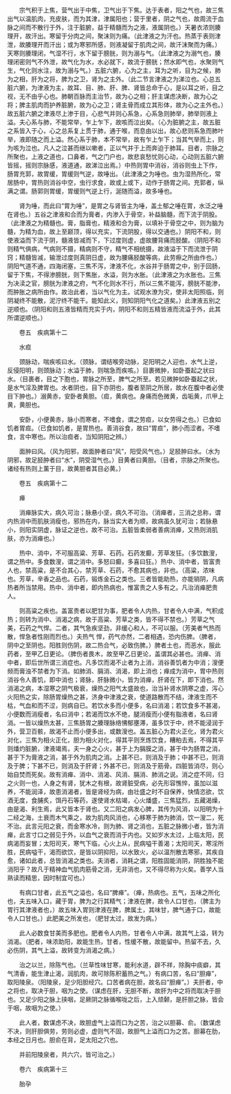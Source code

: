 <!-- { "loadSidebar": true } -->
　　宗气积于上焦，营气出于中焦，卫气出于下焦。达于表者，阳之气也，故三焦出气以温肌肉，充皮肤，而为其津，津属阳也；营于里者，阴之气也，故周流于血脉之间而不散行于外，注于脏腑，益于精髓而为之液，液属阴也。）天暑衣浓则腠理开，故汗出。寒留于分肉之间，聚沫则为痛。（此津液之为汗也。热蒸于表则津泄，故腠理开而汗出；或为寒邪所感，则液凝留于肌肉之间，故汗沫聚而为痛。）天寒则腠理闭，气湿不行，水下留于膀胱，则为溺与气。（此津液之为溺气也，腠理闭密则气不外泄，故气化为水，水必就下，故流于膀胱；然水即气也，水聚则气生，气化则水注，故为溺与气。）五脏六腑，心为之主，耳为之听，目为之候，肺为之相，肝为之将，脾为之卫，肾为之主外。（此二节言津液之为涕泣也。心总五脏六腑，为津液为主，故耳、目、肺、肝、脾、肾皆总命于心，是以耳之听，目之视，无不由乎心也。肺朝百脉而主治节，故为心之相；肝主谋虑决断，故为心之将；脾主肌肉而护养脏腑，故为心之卫；肾主骨而成立其形体，故为心之主外也。）故五脏六腑之津液尽上渗于目，心悲气并则心系急，心系急则肺举，肺举则液上溢。夫心系与肺，不能常举，乍上乍下，故咳而泣出矣。（心为脏腑之主，故五脏之系皆入于心，心之总系复上贯于肺，通于喉，而息由以出，故心悲则系急而肺叶举，液即随之而上溢。然心系于肺，本不常举，故有乍上乍下；当其气举而上，则为咳为泣也。凡人之泣甚而继以嗽者，正以气并于上而奔迫于肺耳。目者，宗脉之所聚也，上液之道也，口鼻者，气之门户也，故悲哀愁忧则心动，心动则五脏六腑皆摇，摇则宗脉感，液道通，故涕泣出焉。）中热则胃中消谷，消谷则虫上下作，肠胃充郭，故胃缓，胃缓则气逆，故唾出。（此津液之为唾也。虫为湿热所化，常居肠中，胃热则消谷中空，虫行求食，故或上或下，动作于肠胃之间。充郭者，纵满之谓。肠郭则胃缓，胃缓则气逆上行，涎随而溢，故多唾也。

　　肾为唾，而此曰“胃为唾”，是胃之与肾皆主为唾，盖土郁之唾在胃，水泛之唾在肾也。）五谷之津液和合而为膏者，内渗入于骨空，补益脑髓，而下流于阴股。（此津液之为精髓也。膏，脂膏也，精液和合为膏，以填补于骨空之中，则为脑为髓，为精为血，故上至巅顶，得以充实，下流阴股，得以交通也。）阴阳不和，则使液溢而下流于阴，髓液皆减而下，下过度则虚，虚故腰背痛而胫酸。（阴阳不和则精气俱病，气病则不摄，精病则不守，精气不相统摄，故液溢于下而流泄于阴窍；精髓皆减，输泄过度则真阴日虚，故为腰痛胫酸等病，此劳瘵之所由作也。）阴阳气道不通，四海闭塞，三焦不泻，津液不化，水谷并于肠胃之中，别于回肠，留于下焦，不得渗膀胱，则下焦胀，水溢，则为水胀。（此津液之为水胀也。三焦为决渎之官，膀胱为津液之府，气不化则水不行，所以三焦不能泻，膀胱不能渗，而肿胀之病所由作。故治此者，当以气化为主。试观水潦为灾，使非太阳照临，则阴凝终不能散，泥泞终不能干。能知此义，则知阴阳气化之道矣。）此津液五别之逆顺也。（阴阳和则五液皆精而充实于内，阴阳不和则五精皆液而流溢于外，此其所谓逆顺也。）

　　卷五　疾病第十二

　　水疸

　　颈脉动，喘疾咳曰水。（颈脉，谓结喉旁动脉，足阳明之人迎也，水气上逆，反侵阳明，则颈脉动；水溢于肺，则喘急而疾咳。）目裹微肿，如卧蚕起之状曰水。（目裹者，目之下胞也，胃脉之所至，脾气之所至。若见微肿如卧蚕起之状，是水气淫及脾胃也。水者阴也，目下亦阴也，腹者至阴之所居，故水在腹中者必使目下肿也。）溺黄赤，安卧者黄胆。（疸，黄病也。身痛而色微黄，齿垢黄，爪甲上黄，黄胆也。

　　安卧，小便黄赤，脉小而寒者，不嗜食，谓之劳疸，以女劳得之也。）已食如饥者胃疸。（已食如饥者，是胃热也。善消谷食，故曰“胃疸”，肺小而涩者。不嗜食，言中寒也。所以治疸者，当知阴阳之辨。）

　　面肿曰风。（风为阳邪，故面肿者曰“风”，阳受风气也。）足胫肿曰水。（水为阴邪，故足胫肿者曰“水”，阴受湿气也。）目黄者曰黄胆。（目者，宗脉之所聚也。诸经有热则上薰于目，故黄胆者其目必黄。）

　　卷五　疾病第十二

　　瘅

　　消瘅脉实大，病久可治；脉悬小坚，病久不可治。（消瘅者，三消之总称，谓内热消中而肌肤消瘦也，邪热在内，脉当实大者为顺，故病虽久犹可治；若脉悬小，则阳实阴虚，脉证之逆也，故不可治。五脏皆柔弱者善病消瘅，又热则消肌肤，亦为消瘅也。）

　　热中、消中，不可服高粱、芳草、石药。石药发癫，芳草发狂。（多饮数溲，谓之热中。多食数溲，谓之消中。多怒曰癫，多喜曰狂。）热中、消中者，皆富贵人也，禁高粱，是不合其心，禁芳草、石药，不愈其病也，非也。（高粱，浓味也。芳草，辛香之品也。石药，锻炼金石之类也。三者皆能助热，亦能销阴，凡病热者所当禁用。热中、消中者，即内热病也，惟富贵之人多有之。凡治消瘅肥贵人。

　　则高粱之疾也。盖富贵者以肥甘为事，肥者令人内热，甘者令人中满，气积成热；则转为消中、消渴之病，故于高粱、芳草之类，皆不得不禁也。）芳草之气美，石药之气悍。二者，其气急疾坚劲，非缓心和人，不可以服。（芳美者气热而散，悍急者性刚而烈也。）夫热气 悍，药气亦然，二者相遇，恐内伤脾。（脾者，阴中之至阴也。阳胜则伤阴，故二热合气，必致伤脾。）脾者土也，而恶水，服此药者，至甲乙日更论。（脾伤者畏木，故至甲乙日更论，盖谓其必甚也。消瘅、消中者，即后世所谓三消症也。凡多饮而渴不止者为上消，消谷善饥者为中消；溲便频而膏浊不禁者为下消。如肺消、膈消、消渴，即上消也；瘅成为消中，胃中热则消谷令人善饥，即中消也；肾脉，肝脉微小，皆为消瘅，肝肾在下，即下消也。然消渴之病，本湿寒之阴气极衰，燥热之阳气太盛故也，治当补肾水阴寒之虚，泻心火阳热之实，除肠胃燥热之甚，济身中津液之衰，使道路散而不结，津液生而不枯，气血和而不涩，则病自已。若饮水多而小便多，名曰消渴；若饮食多不甚渴，小便数而消瘦者，名曰消中；若渴而饮水不绝，腿消瘦而小便有脂液者，名曰肾消。一皆以燥热太甚，三焦肠胃之腠理脉络怫郁壅滞，虽多饮于中，终不能浸润于外，营卫百骸，故渴不止而小便多出，或数溲也。盖五脏心为君火正化，肾为君火对化，三焦为相火正化，胆为相火对化，得其平则烹炼饮食，糟粕去焉，不得其平则燔灼脏腑，津液竭焉，夫一身之心火，甚于上为膈膜之消，甚于中为肠胃之消，甚于下为膏液之消，甚于外为肌肉之消。上甚不已，则消及于肺；中甚不已，则消及于脾；下甚不已，则消及于肝肾；外甚不已，则消及于筋骨。四脏皆消尽，则心始自焚而死矣。故有消瘅、消中、消渴、风消、膈消、肺消之说。消之症不同，归之火则一也，人身之有肾，犹木之有根，故肾脏受病，必先形容憔悴，虽加以滋养，不能润泽，故患消渴者，皆是肾经为病，由壮盛之时不自保养，快情恣欲，饮酒无度，食脯炙，饵丹石等药，遂使肾水枯竭，心火燔盛，三焦猛烈，五藏渴燥，由是渴、利生焉，此又皆本于肾也。又二阳之病发心脾，其传为风消，以阳明为十二经之海，土衰而木气乘之，故为肌肉风消也，心移寒于肺为肺消，饮一溲二，死不治。此言元阳之衰，而金寒水冷，则为肺、肾之消也，五脏之脉微小者，皆为消瘅，此言寸口之弱见于外，以血气之衰而消于内也。又如岁水太过，上临太阳，民病渴而妄冒；太阳司天，寒气下临，心火上从，民病嗌干善渴；太阳司天，寒淫所胜，民病嗌干，渴而欲饮，是皆以阴抑阳，以水致火，必以温剂散去寒邪，其疾自愈，诸如此者，总皆消渴之类也。夫消者，消耗之谓，阳胜固能消阴，阴胜独不能消阳乎？故凡于精神血气肌肉筋骨之消，无非消也，又不得尽称为火矣。善学人当熟读而精思，因时制宜可也。）

　　有病口甘者，此五气之溢也，名曰“脾瘅”。（瘅，热病也。五气，五味之所化也，夫五味入口，藏于胃，脾为之行其精气；津液在脾，故令人口甘也，（脾主为胃行其津液者也，）故五味入胃则津液在脾，脾属土，其味甘，脾气通于口，故能令人口甘也。）此肥美之所发也，（肥甘太过，故发为病。）

　　此人必数食甘美而多肥也。肥者令人内热，甘者令人中满，故其气上溢，转为消渴。（肥者，味浓助阳，故能生热，甘者，性缓不散，故能留中。热留不去，久必伤阴，其气上溢，故转变为消渴之病。）

　　治之以兰，除陈气也。（兰草性味甘寒，能利水道，辟不祥，除胸中痰癖，其气清香，能生津止渴，润肌肉，故可除陈积蓄热之气。）有病口苦，名曰“胆瘅”，取阳陵泉。（阳陵泉，足少阳胆经穴。口苦者病在胆，故名曰“胆瘅”。）夫肝者，中之将也，取决于胆，咽为之使。（谋虑在肝，无胆不断，故肝为中之将而取决于胆也。又足少阳之脉上挟咽，足厥阴之脉循喉咙之后，上入颃颡，是肝胆之脉，皆会于咽，故咽为之使。）

　　此人者，数谋虑不决，故胆虚气上溢而口为之苦，治之以胆募、俞。（数谋虑不决，则肝胆俱劳，劳则必虚，虚则气不固，故胆气上溢而口为之苦。胆募在肋，本经之日月也。胆俞在背，足太阳之穴也。

　　并前阳陵泉者，共六穴，皆可治之。）

　　卷六　疾病第十三

　　胎孕

